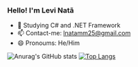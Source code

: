 ### Hello! I'm Levi Natã
- 🌱 Studying C# and .NET Framework
- 📫 Contact-me: lnatamm25@gmail.com
- 😄 Pronoums: He/Him


![Anurag's GitHub stats](https://github-readme-stats.vercel.app/api?username=lnatamm&show_icons=true&theme=github_dark_dimmed)
[![Top Langs](https://github-readme-stats.vercel.app/api/top-langs/?username=lnatamm&layout=compact&theme=github_dark_dimmed)](https://github.com/lnatamm/github-readme-stats)
